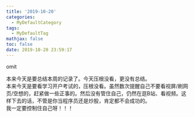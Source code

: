 ```yaml
---
title: '2019-10-20'
categories:
  - MyDefaultCategory
tags:
  - MyDefaultTag
mathjax: false
toc: false
date: 2019-10-20 23:59:17
---
```

omit
<!--more-->

本来今天是要总结本周的记录了。今天压根没看，更没有总结。  
本来今天是要看学习开户考试的，压根没看。虽然数次提醒自己不要看视屏/刷网页/空想的，赶紧做一些正事的。然后没有管住自己，仍然在逛B站、看视频。这样下去的话，不管是你当程序员还是炒股，肯定都不会成功的。  
我一定要控制住自己呀！！！  
